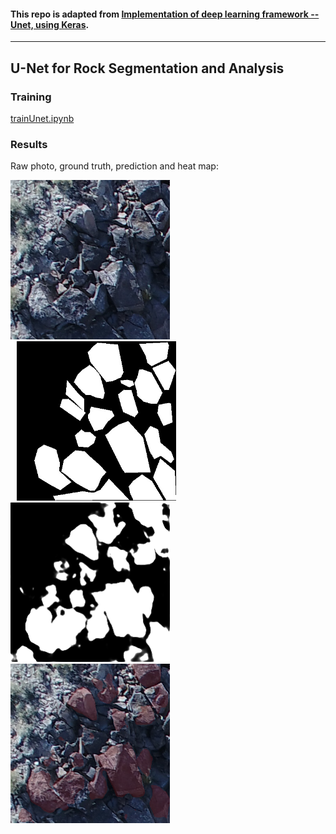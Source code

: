 #### This repo is adapted from [Implementation of deep learning framework -- Unet, using Keras](https://github.com/zhixuhao/unet). 
---
## U-Net for Rock Segmentation and Analysis

### Training
[trainUnet.ipynb](https://github.com/DREAMS-lab/unet/blob/master/trainUnet.ipynb)

### Results
Raw photo, ground truth, prediction and heat map:
<div>
<img src="https://github.com/DREAMS-lab/unet/blob/master/data/rocks_unet/test/image/6.png" width="255" name="raw image"/>
<img src="https://github.com/DREAMS-lab/unet/blob/master/data/rocks_unet/test/label/6.png" width="255" hspace="10"/>
<img src="https://github.com/DREAMS-lab/unet/blob/master/data/rocks_unet/test/prediction/6_predict.png" width="255"/>
 <br/>
<img src="https://github.com/DREAMS-lab/unet/blob/master/44_mask.png" width="255"/>
<div/>

